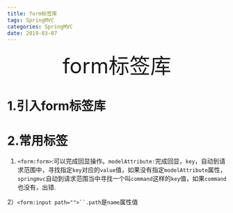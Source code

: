 ```yaml
---
title: form标签库 
tags: SpringMVC
categories: SpringMVC
date: 2019-03-07
---
```


<div align='center' ><font size='70'>form标签库 </font></div>

# 1.引入form标签库

# 2.常用标签

1) `<form:form>`:可以完成回显操作。`modelAttribute:`完成回显，`key`，自动到请求范围中，寻找指定`key`对应的`value`值，如果没有指定`modelAttribute`属性，`springmvc`自动到请求范围当中寻找一个叫`command`这样的`key`值，如果`command`也没有，出错.

2）`<form:input path="">``.path`是`name`属性值